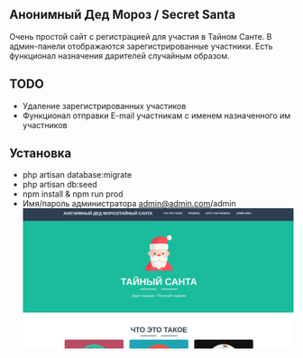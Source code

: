 

## Анонимный Дед Мороз / Secret Santa
Очень простой сайт с регистрацией для участия в Тайном Санте. 
В админ-панели отображаются зарегистрированные участники.
 Есть функционал назначения дарителей случайным образом.

## TODO
- Удаление зарегистрированных участиков
- Функционал отправки E-mail участникам с именем назначенного им участников
## Установка
- php artisan database:migrate
- php artisan db:seed
- npm install & npm run prod
- Имя/пароль администратора admin@admin.com/admin
  ![Image alt](https://github.com/Shenter/secretSanta/raw/master/secretsanta.png)

